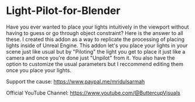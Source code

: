# Light-Pilot-for-Blender

Have you ever wanted to place your lights intuitively in the viewport without having to guess or go through object constraint? Here is the answer to all these. 
I created this addon as a way to replicate the processing of placing lights inside of Unreal Engine. This addon let's you place your lights in your scene just like usual but by "Piloting" the light you get to place it just like a camera and once you're done just "Unpilot" from it. You also have the option to customize the usual parameters but I reccommend editing them once you place your lights. 


Support the cause: https://www.paypal.me/mridulsarmah


Official YouTube Channel: https://www.youtube.com/@ButtercupVisuals
